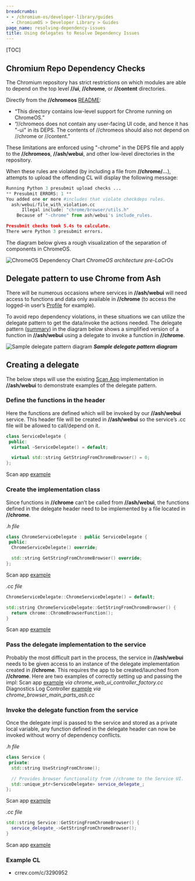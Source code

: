 ```yaml
---
breadcrumbs:
- - /chromium-os/developer-library/guides
  - ChromiumOS > Developer Library > Guides
page_name: resolving-dependency-issues
title: Using delegates to Resolve Dependency Issues
---
```


[TOC]

## Chromium Repo Dependency Checks

The Chromium repository has strict restrictions on which modules are able to
depend on the top level **//ui**, **//chrome**, or **//content** directories.

Directly from the **//chromeos** [README](http://chromeos/README.md):

*   “This directory contains low-level support for Chrome running on ChromeOS.”
*   “//chromeos does not contain any user-facing UI code, and hence it has "-ui"
    in its DEPS. The contents of //chromeos should also not depend on //chrome
    or //content.”

These limitations are enforced using "-chrome" in the DEPS file and apply to the
**//chromeos**, **//ash/webui**, and other low-level directories in the
repository.

When these rules are violated (by including a file from **//chrome/…**),
attempts to upload the offending CL will display the following message:

```python
Running Python 3 presubmit upload checks ...
** Presubmit ERRORS: 1 **
You added one or more #includes that violate checkdeps rules.
  ash/webui/file_with_violation.cc
      Illegal include: "chrome/browser/utils.h"
    Because of "-chrome" from ash/webui's include_rules.

Presubmit checks took 5.4s to calculate.
There were Python 3 presubmit errors.

```

The diagram below gives a rough visualization of the separation of components in
ChromeOS.

![ChromeOS Dependency Chart](/chromium-os/developer-library/guides/cpp/resolving-dependency-issues/chromeos_dependency_chart.png) *ChromeOS
architecture pre-LaCrOs*

## Delegate pattern to use Chrome from Ash

There will be numerous occasions where services in **//ash/webui** will need
access to functions and data only available in **//chrome** (to access the
logged-in user’s
[Profile](https://osscs.corp.google.com/chromium/chromium/src/+/main:chrome/browser/profiles/profile.h;l=204;drc=5e23336d543816202a70de6dc6cdf721350adf22;bpv=1;bpt=1)
for example).

To avoid repo dependency violations, in these situations we can utilize the
delegate pattern to get the data/invoke the actions needed. The delegate pattern
([summary](https://medium.com/@rajkumar_p/delegate-design-pattern-959fd0aa8e95))
in the diagram below shows a simplified version of a function in **//ash/webui**
using a delegate to invoke a function in **//chrome**.

![Sample delegate pattern diagram](/chromium-os/developer-library/guides/cpp/resolving-dependency-issues/delegate_diagram.jpg) ***Sample
delegate pattern diagram***

## Creating a delegate

The below steps will use the existing
[Scan App](https://osscs.corp.google.com/chromium/chromium/src/+/main:ash/webui/scanning/)
implementation in **//ash/webui** to demonstrate examples of the delegate
pattern.

### Define the functions in the header

Here the functions are defined which will be invoked by our **//ash/webui**
service. This header file will be created in **//ash/webui** so the service’s
.cc file will be allowed to call/depend on it.

```c++
class ServiceDelegate {
 public:
  virtual ~ServiceDelegate() = default;

  virtual std::string GetStringFromChromeBrowser() = 0;
};
```

Scan app
[example](https://osscs.corp.google.com/chromium/chromium/src/+/main:ash/webui/scanning/scanning_app_delegate.h)

### Create the implementation class

Since functions in **//chrome** can’t be called from **//ash/webui**, the
functions defined in the delegate header need to be implemented by a file
located in **//chrome**.

*.h file*

```c++
class ChromeServiceDelegate : public ServiceDelegate {
 public:
  ChromeServiceDelegate() override;

  std::string GetStringFromChromeBrowser() override;
};
```

Scan app
[example](https://osscs.corp.google.com/chromium/chromium/src/+/main:chrome/browser/ash/scanning/chrome_scanning_app_delegate.h;bpv=0;bpt=1)

*.cc file*

```c++
ChromeServiceDelegate::ChromeServiceDelegate() = default;

std::string ChromeServiceDelegate::GetStringFromChromeBrowser() {
  return chrome::ChromeBrowserFunction();
}
```

Scan app
[example](https://osscs.corp.google.com/chromium/chromium/src/+/main:chrome/browser/ash/scanning/chrome_scanning_app_delegate.cc;bpv=0;bpt=1)

### Pass the delegate implementation to the service

Probably the most difficult part in the process, the service in **//ash/webui**
needs to be given access to an instance of the delegate implementation created
in **//chrome**. This requires the app to be created/launched from **//chrome**.
Here are two examples of correctly setting up and passing the impl: Scan app
[example](https://osscs.corp.google.com/chromium/chromium/src/+/main:chrome/browser/ui/webui/chrome_web_ui_controller_factory.cc;l=595;drc=5e23336d543816202a70de6dc6cdf721350adf22;bpv=1;bpt=1)
*via chrome_web_ui_controller_factory.cc* Diagnostics Log Controller
[example](https://osscs.corp.google.com/chromium/chromium/src/+/main:chrome/browser/ash/chrome_browser_main_parts_ash.cc;l=1371;drc=5e23336d543816202a70de6dc6cdf721350adf22;bpv=1;bpt=1)
*via chrome_browser_main_parts_ash.cc*

### Invoke the delegate function from the service

Once the delegate impl is passed to the service and stored as a private local
variable, any function defined in the delegate header can now be invoked without
worry of dependency conflicts.

*.h file*

```c++
class Service {
 private:
  std::string UseStringFromChrome();

  // Provides browser functionality from //chrome to the Service UI.
  std::unique_ptr<ServiceDelegate> service_delegate_;
};
```

Scan app
[example](https://osscs.corp.google.com/chromium/chromium/src/+/main:ash/webui/scanning/scanning_handler.h;l=104;drc=5e23336d543816202a70de6dc6cdf721350adf22)

*.cc file*

```c++
std::string Service::GetStringFromChromeBrowser() {
  service_delegate_->GetStringFromChromeBrowser();
}
```

Scan app
[example](https://osscs.corp.google.com/chromium/chromium/src/+/main:ash/webui/scanning/scanning_handler.cc;l=218;drc=5e23336d543816202a70de6dc6cdf721350adf22;bpv=1;bpt=1)

### Example CL
* crrev.com/c/3290952
